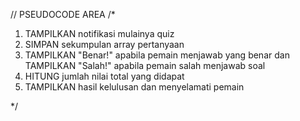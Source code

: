 // PSEUDOCODE AREA
/*
1. TAMPILKAN notifikasi mulainya quiz
2. SIMPAN sekumpulan array pertanyaan
3. TAMPILKAN "Benar!" apabila pemain menjawab yang benar dan TAMPILKAN "Salah!"  apabila pemain salah menjawab soal
4. HITUNG jumlah nilai total yang didapat
5. TAMPILKAN hasil kelulusan dan menyelamati pemain

*/